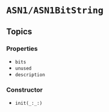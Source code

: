 # ``ASN1/ASN1BitString``

## Topics

### Properties

- ``bits``
- ``unused``
- ``description``

### Constructor

- ``init(_:_:)``

